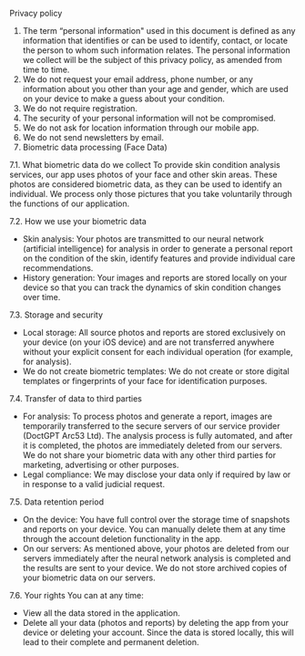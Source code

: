 Privacy policy

1. The term “personal information" used in this document is defined as any information that identifies or can be used to identify, contact, or locate the person to whom such information relates. The personal information we collect will be the subject of this privacy policy, as amended from time to time.
2. We do not request your email address, phone number, or any information about you other than your age and gender, which are used on your device to make a guess about your condition.
3. We do not require registration.
4. The security of your personal information will not be compromised.
5. We do not ask for location information through our mobile app.
6. We do not send newsletters by email.
7.  Biometric data processing (Face Data)

7.1. What biometric data do we collect
To provide skin condition analysis services, our app uses photos of your face and other skin areas. These photos are considered biometric data, as they can be used to identify an individual. We process only those pictures that you take voluntarily through the functions of our application.

7.2. How we use your biometric data
* Skin analysis: Your photos are transmitted to our neural network (artificial intelligence) for analysis in order to generate a personal report on the condition of the skin, identify features and provide individual care recommendations.
* History generation: Your images and reports are stored locally on your device so that you can track the dynamics of skin condition changes over time.

7.3. Storage and security
* Local storage: All source photos and reports are stored exclusively on your device (on your iOS device) and are not transferred anywhere without your explicit consent for each individual operation (for example, for analysis).
* We do not create biometric templates: We do not create or store digital templates or fingerprints of your face for identification purposes.

7.4. Transfer of data to third parties
* For analysis: To process photos and generate a report, images are temporarily transferred to the secure servers of our service provider (DoctGPT Arc53 Ltd). The analysis process is fully automated, and after it is completed, the photos are immediately deleted from our servers. We do not share your biometric data with any other third parties for marketing, advertising or other purposes.
* Legal compliance: We may disclose your data only if required by law or in response to a valid judicial request.

7.5. Data retention period
* On the device: You have full control over the storage time of snapshots and reports on your device. You can manually delete them at any time through the account deletion functionality in the app.
* On our servers: As mentioned above, your photos are deleted from our servers immediately after the neural network analysis is completed and the results are sent to your device. We do not store archived copies of your biometric data on our servers.

7.6. Your rights
You can at any time:
* View all the data stored in the application.
* Delete all your data (photos and reports) by deleting the app from your device or deleting your account. Since the data is stored locally, this will lead to their complete and permanent deletion.
